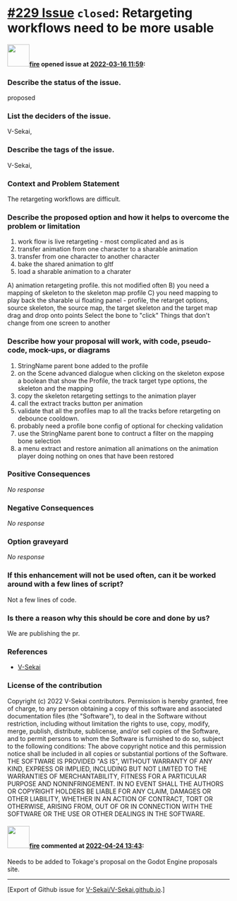 # [\#229 Issue](https://github.com/V-Sekai/V-Sekai.github.io/issues/229) `closed`: Retargeting workflows need to be more usable

#### <img src="https://avatars.githubusercontent.com/u/32321?u=c2e06a3d2b49a467aa907e54aa259516440267cc&v=4" width="50">[fire](https://github.com/fire) opened issue at [2022-03-16 11:59](https://github.com/V-Sekai/V-Sekai.github.io/issues/229):

### Describe the status of the issue.

proposed

### List the deciders of the issue.

V-Sekai,

### Describe the tags of the issue.

V-Sekai,

### Context and Problem Statement

The retargeting workflows are difficult.


### Describe the proposed option and how it helps to overcome the problem or limitation

1. work flow is live retargeting - most complicated and as is 
2. transfer animation from one character to a sharable animation
3. transfer from one character to another character 
4. bake the shared animation to gltf 
5. load a sharable animation to a charater

A) animation retargeting profile. this not modified often
B) you need a mapping of skeleton to the skeleton map profile 
C) you need mapping to play back the sharable ui 
floating panel - profile, the retarget options, source skeleton, the source map, the target skeleton and the target map 
drag and drop onto points
Select the bone to "click"
Things that don't change from one screen to another

### Describe how your proposal will work, with code, pseudo-code, mock-ups, or diagrams

1. StringName parent bone added to the profile
3. on the Scene advanced dialogue when clicking on the skeleton expose a boolean that show the Profile, the track target type options, the skeleton and the mapping
5. copy the skeleton retargeting settings to the animation player
7. call the extract tracks button per animation
9. validate that all the profiles map to all the tracks before retargeting on debounce cooldown.
11. probably need a profile bone config of optional for checking validation
13. use the StringName parent bone to contruct a filter on the mapping bone selection
15. a menu extract and restore animation all animations on the animation player doing nothing on ones that have been restored 

### Positive Consequences

_No response_

### Negative Consequences

_No response_

### Option graveyard

_No response_

### If this enhancement will not be used often, can it be worked around with a few lines of script?

Not a few lines of code.

### Is there a reason why this should be core and done by us?

We are publishing the pr.

### References

- [V-Sekai](https://v-sekai.org/)


### License of the contribution

Copyright (c) 2022 V-Sekai contributors. Permission is hereby granted, free of charge, to any person obtaining a copy of this software and associated documentation files (the "Software"), to deal in the Software without restriction, including without limitation the rights to use, copy, modify, merge, publish, distribute, sublicense, and/or sell copies of the Software, and to permit persons to whom the Software is furnished to do so, subject to the following conditions: The above copyright notice and this permission notice shall be included in all copies or substantial portions of the Software. THE SOFTWARE IS PROVIDED "AS IS", WITHOUT WARRANTY OF ANY KIND, EXPRESS OR IMPLIED, INCLUDING BUT NOT LIMITED TO THE WARRANTIES OF MERCHANTABILITY, FITNESS FOR A PARTICULAR PURPOSE AND NONINFRINGEMENT. IN NO EVENT SHALL THE AUTHORS OR COPYRIGHT HOLDERS BE LIABLE FOR ANY CLAIM, DAMAGES OR OTHER LIABILITY, WHETHER IN AN ACTION OF CONTRACT, TORT OR OTHERWISE, ARISING FROM, OUT OF OR IN CONNECTION WITH THE SOFTWARE OR THE USE OR OTHER DEALINGS IN THE SOFTWARE.

#### <img src="https://avatars.githubusercontent.com/u/32321?u=c2e06a3d2b49a467aa907e54aa259516440267cc&v=4" width="50">[fire](https://github.com/fire) commented at [2022-04-24 13:43](https://github.com/V-Sekai/V-Sekai.github.io/issues/229#issuecomment-1107844740):

Needs to be added to Tokage's proposal on the Godot Engine proposals site.


-------------------------------------------------------------------------------



[Export of Github issue for [V-Sekai/V-Sekai.github.io](https://github.com/V-Sekai/V-Sekai.github.io).]

